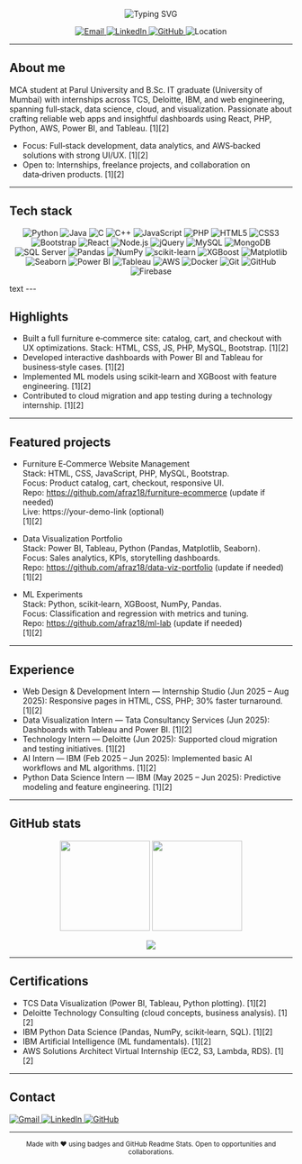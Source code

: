 
<!-- afraz18 -->
<p align="center">
  <img src="https://readme-typing-svg.demolab.com?font=Inter&weight=700&size=28&pause=1200&color=0C87F2&center=true&vCenter=true&width=920&lines=Hi%2C+I'm+Afraj+Charaniya+%F0%9F%91%8B;Full‑stack+Developer+%7C+Data+Science+%7C+Cloud;Building+Products+%26+Insights" alt="Typing SVG" />
</p>

<!-- Contact Badges -->
<p align="center">
  <a href="mailto:afrajcharniya264@gmail.com">
    <img alt="Email" src="https://img.shields.io/badge/Email-afrajcharniya264%40gmail.com-EA4335?style=for-the-badge&logo=gmail&logoColor=white" />
  </a>
  <a href="https://www.linkedin.com/in/your-linkedin-slug">
    <img alt="LinkedIn" src="https://img.shields.io/badge/LinkedIn-Afraj%20Charaniya-0A66C2?style=for-the-badge&logo=linkedin&logoColor=white" />
  </a>
  <a href="https://github.com/afraz18">
    <img alt="GitHub" src="https://img.shields.io/badge/GitHub-afraz18-181717?style=for-the-badge&logo=github&logoColor=white" />
  </a>
  <img alt="Location" src="https://img.shields.io/badge/India- 🇮🇳 -25D366?style=for-the-badge&logoColor=white" />
</p>

---

## About me
MCA student at Parul University and B.Sc. IT graduate (University of Mumbai) with internships across TCS, Deloitte, IBM, and web engineering, spanning full‑stack, data science, cloud, and visualization. Passionate about crafting reliable web apps and insightful dashboards using React, PHP, Python, AWS, Power BI, and Tableau. [1][2]

- Focus: Full‑stack development, data analytics, and AWS‑backed solutions with strong UI/UX. [1][2]
- Open to: Internships, freelance projects, and collaboration on data‑driven products. [1][2]

---

## Tech stack
<p align="center">
  <!-- Languages -->
  <img alt="Python" src="https://img.shields.io/badge/Python-3776AB?style=for-the-badge&logo=python&logoColor=white" />
  <img alt="Java" src="https://img.shields.io/badge/Java-ED8B00?style=for-the-badge&logo=openjdk&logoColor=white" />
  <img alt="C" src="https://img.shields.io/badge/C-A8B9CC?style=for-the-badge&logo=c&logoColor=black" />
  <img alt="C++" src="https://img.shields.io/badge/C%2B%2B-00599C?style=for-the-badge&logo=cplusplus&logoColor=white" />
  <img alt="JavaScript" src="https://img.shields.io/badge/JavaScript-F7DF1E?style=for-the-badge&logo=javascript&logoColor=black" />
  <img alt="PHP" src="https://img.shields.io/badge/PHP-777BB4?style=for-the-badge&logo=php&logoColor=white" />

  <!-- Web -->
  <img alt="HTML5" src="https://img.shields.io/badge/HTML5-E34F26?style=for-the-badge&logo=html5&logoColor=white" />
  <img alt="CSS3" src="https://img.shields.io/badge/CSS3-1572B6?style=for-the-badge&logo=css3&logoColor=white" />
  <img alt="Bootstrap" src="https://img.shields.io/badge/Bootstrap-7952B3?style=for-the-badge&logo=bootstrap&logoColor=white" />
  <img alt="React" src="https://img.shields.io/badge/React-61DAFB?style=for-the-badge&logo=react&logoColor=black" />
  <img alt="Node.js" src="https://img.shields.io/badge/Node.js-339933?style=for-the-badge&logo=nodedotjs&logoColor=white" />
  <img alt="jQuery" src="https://img.shields.io/badge/jQuery-0769AD?style=for-the-badge&logo=jquery&logoColor=white" />

  <!-- Databases -->
  <img alt="MySQL" src="https://img.shields.io/badge/MySQL-4479A1?style=for-the-badge&logo=mysql&logoColor=white" />
  <img alt="MongoDB" src="https://img.shields.io/badge/MongoDB-47A248?style=for-the-badge&logo=mongodb&logoColor=white" />
  <img alt="SQL Server" src="https://img.shields.io/badge/SQL%20Server-CC2927?style=for-the-badge&logo=microsoftsqlserver&logoColor=white" />

  <!-- Data / ML / Viz -->
  <img alt="Pandas" src="https://img.shields.io/badge/Pandas-150458?style=for-the-badge&logo=pandas&logoColor=white" />
  <img alt="NumPy" src="https://img.shields.io/badge/NumPy-013243?style=for-the-badge&logo=numpy&logoColor=white" />
  <img alt="scikit-learn" src="https://img.shields.io/badge/scikit--learn-F7931E?style=for-the-badge&logo=scikitlearn&logoColor=white" />
  <img alt="XGBoost" src="https://img.shields.io/badge/XGBoost-EB5B2A?style=for-the-badge&logo=xgboost&logoColor=white" />
  <img alt="Matplotlib" src="https://img.shields.io/badge/Matplotlib-0C61A0?style=for-the-badge&logo=plotly&logoColor=white" />
  <img alt="Seaborn" src="https://img.shields.io/badge/Seaborn-4C72B0?style=for-the-badge&logo=python&logoColor=white" />
  <img alt="Power BI" src="https://img.shields.io/badge/Power%20BI-F2C811?style=for-the-badge&logo=powerbi&logoColor=000" />
  <img alt="Tableau" src="https://img.shields.io/badge/Tableau-1F4390?style=for-the-badge&logo=tableau&logoColor=white" />

  <!-- Cloud / DevOps -->
  <img alt="AWS" src="https://img.shields.io/badge/AWS-FF9900?style=for-the-badge&logo=amazonaws&logoColor=000" />
  <img alt="Docker" src="https://img.shields.io/badge/Docker-2496ED?style=for-the-badge&logo=docker&logoColor=white" />
  <img alt="Git" src="https://img.shields.io/badge/Git-F05033?style=for-the-badge&logo=git&logoColor=white" />
  <img alt="GitHub" src="https://img.shields.io/badge/GitHub-181717?style=for-the-badge&logo=github&logoColor=white" />
  <img alt="Firebase" src="https://img.shields.io/badge/Firebase-FFCA28?style=for-the-badge&logo=firebase&logoColor=000" />
</p>
text
---

## Highlights
- Built a full furniture e‑commerce site: catalog, cart, and checkout with UX optimizations. Stack: HTML, CSS, JS, PHP, MySQL, Bootstrap. [1][2]
- Developed interactive dashboards with Power BI and Tableau for business‑style cases. [1][2]
- Implemented ML models using scikit‑learn and XGBoost with feature engineering. [1][2]
- Contributed to cloud migration and app testing during a technology internship. [1][2]

---

## Featured projects
- Furniture E‑Commerce Website Management  
  Stack: HTML, CSS, JavaScript, PHP, MySQL, Bootstrap.  
  Focus: Product catalog, cart, checkout, responsive UI.  
  Repo: https://github.com/afraz18/furniture-ecommerce (update if needed)  
  Live: https://your-demo-link (optional)  
  [1][2]

- Data Visualization Portfolio  
  Stack: Power BI, Tableau, Python (Pandas, Matplotlib, Seaborn).  
  Focus: Sales analytics, KPIs, storytelling dashboards.  
  Repo: https://github.com/afraz18/data-viz-portfolio (update if needed)  
  [1][2]

- ML Experiments  
  Stack: Python, scikit‑learn, XGBoost, NumPy, Pandas.  
  Focus: Classification and regression with metrics and tuning.  
  Repo: https://github.com/afraz18/ml-lab (update if needed)  
  [1][2]

---

## Experience
- Web Design & Development Intern — Internship Studio (Jun 2025 – Aug 2025): Responsive pages in HTML, CSS, PHP; 30% faster turnaround. [1][2]
- Data Visualization Intern — Tata Consultancy Services (Jun 2025): Dashboards with Tableau and Power BI. [1][2]
- Technology Intern — Deloitte (Jun 2025): Supported cloud migration and testing initiatives. [1][2]
- AI Intern — IBM (Feb 2025 – Jun 2025): Implemented basic AI workflows and ML algorithms. [1][2]
- Python Data Science Intern — IBM (May 2025 – Jun 2025): Predictive modeling and feature engineering. [1][2]

---

## GitHub stats
<p align="center">
  <!-- Reliable mirrors and cache-busting -->
  <img src="https://github-readme-stats.vercel.app/api?username=afraz18&show_icons=true&theme=tokyonight&hide_border=true&cache_seconds=7200&v=3" height="160" />
  <img src="https://streak-stats.demolab.com?user=afraz18&theme=tokyonight&hide_border=true&date_format=j%20M%5B%20Y%5D&v=3" height="160" />
</p>

<p align="center">
  <img src="https://github-readme-activity-graph.vercel.app/graph?username=afraz18&theme=tokyo-night&hide_border=true&custom_title=Contribution%20Graph&area=true&v=3" />
</p>

---

## Certifications
- TCS Data Visualization (Power BI, Tableau, Python plotting). [1][2]
- Deloitte Technology Consulting (cloud concepts, business analysis). [1][2]
- IBM Python Data Science (Pandas, NumPy, scikit‑learn, SQL). [1][2]
- IBM Artificial Intelligence (ML fundamentals). [1][2]
- AWS Solutions Architect Virtual Internship (EC2, S3, Lambda, RDS). [1][2]

---

## Contact
<p>
  <a href="mailto:afrajcharniya264@gmail.com">
    <img alt="Gmail" src="https://img.shields.io/badge/Gmail-afrajcharniya264%40gmail.com-EA4335?style=for-the-badge&logo=gmail&logoColor=white" />
  </a>
  <a href="https://www.linkedin.com/in/your-linkedin-slug">
    <img alt="LinkedIn" src="https://img.shields.io/badge/LinkedIn-Afraj%20Charaniya-0A66C2?style=for-the-badge&logo=linkedin&logoColor=white" />
  </a>
  <a href="https://github.com/afraz18">
    <img alt="GitHub" src="https://img.shields.io/badge/GitHub-afraz18-181717?style=for-the-badge&logo=github&logoColor=white" />
  </a>
</p>

---

<p align="center">
  <sub>Made with ❤ using badges and GitHub Readme Stats. Open to opportunities and collaborations.</sub>
</p>
